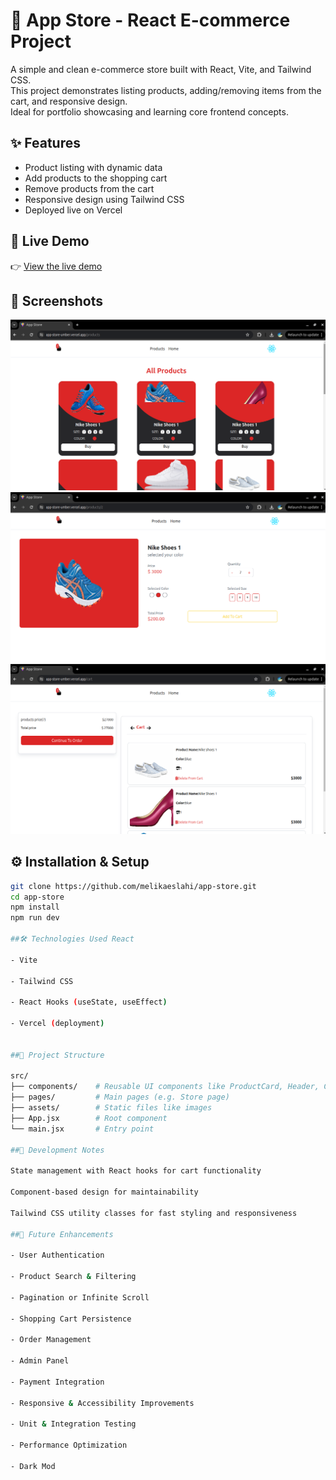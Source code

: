 # 🛒 App Store - React E-commerce Project

A simple and clean e-commerce store built with React, Vite, and Tailwind CSS.  
This project demonstrates listing products, adding/removing items from the cart, and responsive design.  
Ideal for portfolio showcasing and learning core frontend concepts.


## ✨ Features

- Product listing with dynamic data  
- Add products to the shopping cart  
- Remove products from the cart  
- Responsive design using Tailwind CSS  
- Deployed live on Vercel

## 🔗 Live Demo

👉 [View the live demo](https://app-store-umber.vercel.app)

## 📸 Screenshots
![Product List](./screenshots/products.png) 
![Product page](./screenshots/product-details.png)  
![Shopping Cart](./screenshots/cart.png)  

## ⚙️ Installation & Setup

```bash
git clone https://github.com/melikaeslahi/app-store.git
cd app-store
npm install
npm run dev

##🛠 Technologies Used React

- Vite

- Tailwind CSS

- React Hooks (useState, useEffect)

- Vercel (deployment)


##📁 Project Structure

src/
├── components/    # Reusable UI components like ProductCard, Header, Cart
├── pages/         # Main pages (e.g. Store page)
├── assets/        # Static files like images
├── App.jsx        # Root component
└── main.jsx       # Entry point

##📌 Development Notes

State management with React hooks for cart functionality

Component-based design for maintainability

Tailwind CSS utility classes for fast styling and responsiveness

##🚀 Future Enhancements

- User Authentication

- Product Search & Filtering

- Pagination or Infinite Scroll

- Shopping Cart Persistence

- Order Management

- Admin Panel

- Payment Integration

- Responsive & Accessibility Improvements

- Unit & Integration Testing

- Performance Optimization

- Dark Mod
